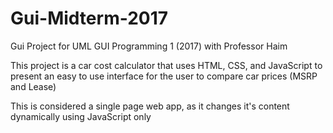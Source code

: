 # Gui-Midterm-2017
Gui Project for UML GUI Programming 1 (2017) with Professor Haim

This project is a car cost calculator that uses HTML, CSS, and JavaScript to present an easy to use interface for the user to compare car prices (MSRP and Lease)

This is considered a single page web app, as it changes it's content dynamically using JavaScript only
